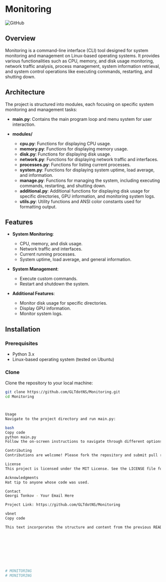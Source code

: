 # Monitoring

![GitHub](https://img.shields.io/github/license/GLTdotNS/MONITORING)

## Overview

Monitoring is a command-line interface (CLI) tool designed for system monitoring and management on Linux-based operating systems. It provides various functionalities such as CPU, memory, and disk usage monitoring, network traffic analysis, process management, system information retrieval, and system control operations like executing commands, restarting, and shutting down.

## Architecture

The project is structured into modules, each focusing on specific system monitoring and management tasks:

- **main.py**: Contains the main program loop and menu system for user interaction.
  
- **modules/**
  - **cpu.py**: Functions for displaying CPU usage.
  - **memory.py**: Functions for displaying memory usage.
  - **disk.py**: Functions for displaying disk usage.
  - **network.py**: Functions for displaying network traffic and interfaces.
  - **processes.py**: Functions for listing current processes.
  - **system.py**: Functions for displaying system uptime, load average, and information.
  - **manage.py**: Functions for managing the system, including executing commands, restarting, and shutting down.
  - **additional.py**: Additional functions for displaying disk usage for specific directories, GPU information, and monitoring system logs.
  - **utils.py**: Utility functions and ANSI color constants used for formatting output.

## Features

- **System Monitoring**:
  - CPU, memory, and disk usage.
  - Network traffic and interfaces.
  - Current running processes.
  - System uptime, load average, and general information.

- **System Management**:
  - Execute custom commands.
  - Restart and shutdown the system.

- **Additional Features**:
  - Monitor disk usage for specific directories.
  - Display GPU information.
  - Monitor system logs.

## Installation

### Prerequisites

- Python 3.x
- Linux-based operating system (tested on Ubuntu)

### Clone

Clone the repository to your local machine:

```bash
git clone https://github.com/GLTdotNS/Monitoring.git
cd Monitoring



Usage
Navigate to the project directory and run main.py:

bash
Copy code
python main.py
Follow the on-screen instructions to navigate through different options and sub-options.

Contributing
Contributions are welcome! Please fork the repository and submit pull requests.

License
This project is licensed under the MIT License. See the LICENSE file for details.

Acknowledgments
Hat tip to anyone whose code was used.

Contact
Georgi Tonkov - Your Email Here

Project Link: https://github.com/GLTdotNS/Monitoring

vbnet
Copy code

This text incorporates the structure and content from the previous README.md file and includes standard sections such as Overview, Architecture, Features, Installation, Usage, Contributing, License, Acknowledgments, and Contact. If you need any adjustments or further details, feel free to let me know!









# MONITORING
# MONITORING

